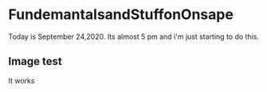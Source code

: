 # FundemantalsandStuffonOnsape
Today is September 24,2020. Its almost 5 pm and i'm just starting to do this.
## Image test
It works
